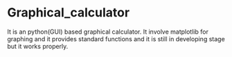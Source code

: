 # Graphical_calculator
It is an python(GUI)  based graphical calculator. It involve matplotlib for graphing and it provides standard functions and it is still in developing stage but it works properly.
